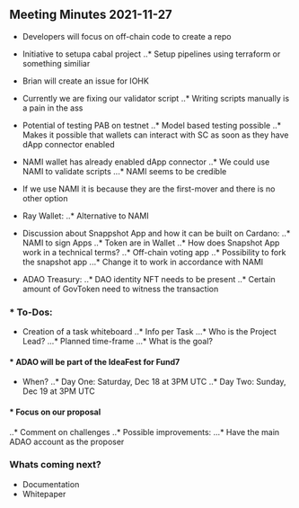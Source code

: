 ## Meeting Minutes 2021-11-27

* Developers will focus on off-chain code to create a repo
* Initiative to setupa cabal project
..* Setup pipelines using terraform or something similiar
* Brian will create an issue for IOHK
* Currently we are fixing our validator script 
..* Writing scripts manually is a pain in the ass

* Potential of testing PAB on testnet
..* Model based testing possible
..* Makes it possible that wallets can interact with SC as soon as they have dApp connector enabled

* NAMI wallet has already enabled dApp connector
..* We could use NAMI to validate scripts
...* NAMI seems to be credible
* If we use NAMI it is because they are the first-mover and there is no other option

* Ray Wallet:
..* Alternative to NAMI

* Discussion about Snappshot App and how it can be built on Cardano:
..* NAMI to sign Apps
..* Token are in Wallet
..* How does Snapshot App work in a technical terms?
..* Off-chain voting app
..* Possibility to fork the snapshot app
...* Change it to work in accordance with NAMI

* ADAO Treasury:
..* DAO identity NFT needs to be present
..* Certain amount of GovToken need to witness the transaction
  
### * To-Dos:
* Creation of a task whiteboard
..* Info per Task
...* Who is the Project Lead?
...* Planned time-frame
...* What is the goal?

#### * ADAO will be part of the IdeaFest for Fund7
* When? 
..* Day One: Saturday, Dec 18 at 3PM UTC
..* Day Two: Sunday, Dec 19 at 3PM UTC

#### * Focus on our proposal
..* Comment on challenges
..* Possible improvements:
...* Have the main ADAO account as the proposer	

### Whats coming next?
* Documentation
* Whitepaper
